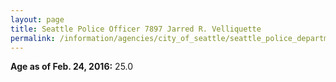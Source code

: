 ```yaml
---
layout: page
title: Seattle Police Officer 7897 Jarred R. Velliquette
permalink: /information/agencies/city_of_seattle/seattle_police_department/copbook/7897/
---
```


**Age as of Feb. 24, 2016:** 25.0
